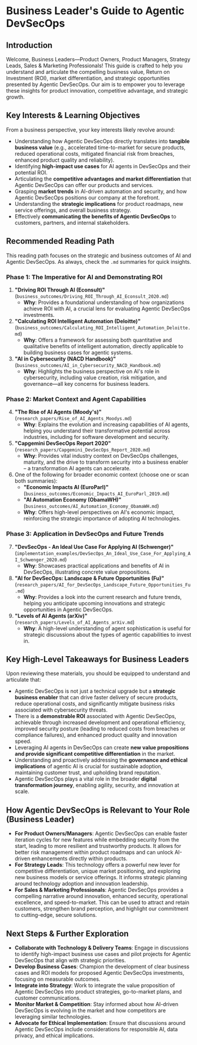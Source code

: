 # Business Leader's Guide to Agentic DevSecOps

## Introduction
Welcome, Business Leaders—Product Owners, Product Managers, Strategy Leads, Sales & Marketing Professionals! This guide is crafted to help you understand and articulate the compelling business value, Return on Investment (ROI), market differentiation, and strategic opportunities presented by Agentic DevSecOps. Our aim is to empower you to leverage these insights for product innovation, competitive advantage, and strategic growth.

## Key Interests & Learning Objectives

From a business perspective, your key interests likely revolve around:
-   Understanding how Agentic DevSecOps directly translates into **tangible business value** (e.g., accelerated time-to-market for secure products, reduced operational costs, mitigated financial risk from breaches, enhanced product quality and reliability).
-   Identifying **high-impact use cases** for AI agents in DevSecOps and their potential ROI.
-   Articulating the **competitive advantages and market differentiation** that Agentic DevSecOps can offer our products and services.
-   Grasping **market trends** in AI-driven automation and security, and how Agentic DevSecOps positions our company at the forefront.
-   Understanding the **strategic implications** for product roadmaps, new service offerings, and overall business strategy.
-   Effectively **communicating the benefits of Agentic DevSecOps** to customers, partners, and internal stakeholders.

## Recommended Reading Path

This reading path focuses on the strategic and business outcomes of AI and Agentic DevSecOps. As always, check the `.md` summaries for quick insights.

### Phase 1: The Imperative for AI and Demonstrating ROI
1.  **"Driving ROI Through AI (Econsult)"** (`business_outcomes/Driving_ROI_Through_AI_Econsult_2020.md`)
    *   **Why**: Provides a foundational understanding of how organizations achieve ROI with AI, a crucial lens for evaluating Agentic DevSecOps investments.
2.  **"Calculating ROI Intelligent Automation (Deloitte)"** (`business_outcomes/Calculating_ROI_Intelligent_Automation_Deloitte.md`)
    *   **Why**: Offers a framework for assessing both quantitative and qualitative benefits of intelligent automation, directly applicable to building business cases for agentic systems.
3.  **"AI in Cybersecurity (NACD Handbook)"** (`business_outcomes/AI_in_Cybersecurity_NACD_Handbook.md`)
    *   **Why**: Highlights the business perspective on AI's role in cybersecurity, including value creation, risk mitigation, and governance—all key concerns for business leaders.

### Phase 2: Market Context and Agent Capabilities
4.  **"The Rise of AI Agents (Moody's)"** (`research_papers/Rise_of_AI_Agents_Moodys.md`)
    *   **Why**: Explains the evolution and increasing capabilities of AI agents, helping you understand their transformative potential across industries, including for software development and security.
5.  **"Capgemini DevSecOps Report 2020"** (`research_papers/Capgemini_DevSecOps_Report_2020.md`)
    *   **Why**: Provides vital industry context on DevSecOps challenges, maturity, and the drive to transform security into a business enabler – a transformation AI agents can accelerate.
6.  One of the following for broader economic context (choose one or scan both summaries):
    *   **"Economic Impacts AI (EuroParl)"** (`business_outcomes/Economic_Impacts_AI_EuroParl_2019.md`)
    *   **"AI Automation Economy (ObamaWH)"** (`business_outcomes/AI_Automation_Economy_ObamaWH.md`)
    *   **Why**: Offers high-level perspectives on AI's economic impact, reinforcing the strategic importance of adopting AI technologies.

### Phase 3: Application in DevSecOps and Future Trends
7.  **"DevSecOps - An Ideal Use Case For Applying AI (Schwenger)"** (`implementation_examples/DevSecOps_An_Ideal_Use_Case_For_Applying_AI_Schwenger_2020.md`)
    *   **Why**: Showcases practical applications and benefits of AI in DevSecOps, illustrating concrete value propositions.
8.  **"AI for DevSecOps: Landscape & Future Opportunities (Fu)"** (`research_papers/AI_for_DevSecOps_Landscape_Future_Opportunities_Fu.md`)
    *   **Why**: Provides a look into the current research and future trends, helping you anticipate upcoming innovations and strategic opportunities in Agentic DevSecOps.
9.  **"Levels of AI Agents (arXiv)"** (`research_papers/Levels_of_AI_Agents_arXiv.md`)
    *   **Why**: A high-level understanding of agent sophistication is useful for strategic discussions about the types of agentic capabilities to invest in.

## Key High-Level Takeaways for Business Leaders

Upon reviewing these materials, you should be equipped to understand and articulate that:
-   Agentic DevSecOps is not just a technical upgrade but a **strategic business enabler** that can drive faster delivery of secure products, reduce operational costs, and significantly mitigate business risks associated with cybersecurity threats.
-   There is a **demonstrable ROI** associated with Agentic DevSecOps, achievable through increased development and operational efficiency, improved security posture (leading to reduced costs from breaches or compliance failures), and enhanced product quality and innovation speed.
-   Leveraging AI agents in DevSecOps can create **new value propositions and provide significant competitive differentiation** in the market.
-   Understanding and proactively addressing the **governance and ethical implications** of agentic AI is crucial for sustainable adoption, maintaining customer trust, and upholding brand reputation.
-   Agentic DevSecOps plays a vital role in the broader **digital transformation journey**, enabling agility, security, and innovation at scale.

## How Agentic DevSecOps is Relevant to Your Role (Business Leader)

-   **For Product Owners/Managers**: Agentic DevSecOps can enable faster iteration cycles for new features while embedding security from the start, leading to more resilient and trustworthy products. It allows for better risk management within product roadmaps and can unlock AI-driven enhancements directly within products.
-   **For Strategy Leads**: This technology offers a powerful new lever for competitive differentiation, unique market positioning, and exploring new business models or service offerings. It informs strategic planning around technology adoption and innovation leadership.
-   **For Sales & Marketing Professionals**: Agentic DevSecOps provides a compelling narrative around innovation, enhanced security, operational excellence, and speed-to-market. This can be used to attract and retain customers, strengthen brand perception, and highlight our commitment to cutting-edge, secure solutions.

## Next Steps & Further Exploration

-   **Collaborate with Technology & Delivery Teams**: Engage in discussions to identify high-impact business use cases and pilot projects for Agentic DevSecOps that align with strategic priorities.
-   **Develop Business Cases**: Champion the development of clear business cases and ROI models for proposed Agentic DevSecOps investments, focusing on measurable outcomes.
-   **Integrate into Strategy**: Work to integrate the value proposition of Agentic DevSecOps into product strategies, go-to-market plans, and customer communications.
-   **Monitor Market & Competition**: Stay informed about how AI-driven DevSecOps is evolving in the market and how competitors are leveraging similar technologies.
-   **Advocate for Ethical Implementation**: Ensure that discussions around Agentic DevSecOps include considerations for responsible AI, data privacy, and ethical implications.
